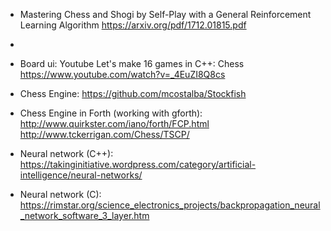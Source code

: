 * Mastering Chess and Shogi by Self-Play with a General Reinforcement Learning Algorithm
https://arxiv.org/pdf/1712.01815.pdf

*

* Board ui: Youtube Let's make 16 games in C++: Chess
https://www.youtube.com/watch?v=_4EuZI8Q8cs

* Chess Engine:
https://github.com/mcostalba/Stockfish

* Chess Engine in Forth (working with gforth):
http://www.quirkster.com/iano/forth/FCP.html
http://www.tckerrigan.com/Chess/TSCP/

* Neural network (C++):
https://takinginitiative.wordpress.com/category/artificial-intelligence/neural-networks/

* Neural network (C):
https://rimstar.org/science_electronics_projects/backpropagation_neural_network_software_3_layer.htm
